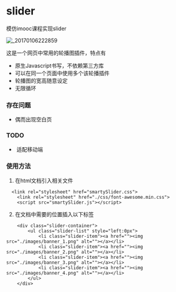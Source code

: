 # slider
模仿imooc课程实现slider

![_20170106222859](https://cloud.githubusercontent.com/assets/12489528/21720902/b168ef24-d460-11e6-9857-d82ed1153b3d.png)

这是一个网页中常用的轮播图插件，特点有
* 原生Javascript书写，不依赖第三方库
* 可以在同一个页面中使用多个该轮播插件
* 轮播图的宽高随意设定
* 无限循环

### 存在问题

* 偶而出现空白页

### TODO
*  适配移动端
### 使用方法

1. 在html文档引入相关文件

```
  <link rel="stylesheet" href="smartySlider.css">
	<link rel="stylesheet" href="./css/font-awesome.min.css">
	<script src="smartySlider.js"></script>
```
2. 在文档中需要的位置插入以下标签

```
	<div class="slider-container">
		<ul class="slider-list" style="left:0px">
			<li class="slider-item"><a href=""><img src="./images/banner_1.png" alt=""></a></li>
			<li class="slider-item"><a href=""><img src="./images/banner_2.png" alt=""></a></li>
			<li class="slider-item"><a href=""><img src="./images/banner_3.png" alt=""></a></li>
			<li class="slider-item"><a href=""><img src="./images/banner_4.png" alt=""></a></li>
		</ul>
	</div>
```
